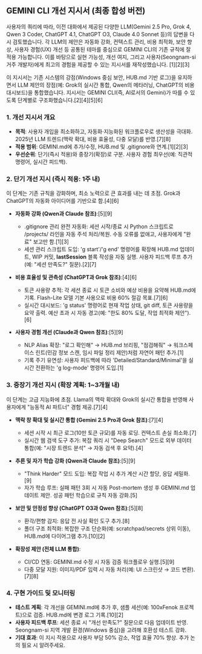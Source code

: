 ## GEMINI CLI 개선 지시서 (최종 합성 버전)

사용자의 쿼리에 따라, 이전 대화에서 제공된 다양한 LLM(Gemini 2.5 Pro, Grok 4, Qwen 3 Coder, ChatGPT 4.1, ChatGPT O3, Claude 4.0 Sonnet 등)의 답변을 다시 검토했습니다. 각 LLM의 제안은 자동화 강화, 컨텍스트 관리, 비용 최적화, 보안 향상, 사용자 경험(UX) 개선 등 공통된 테마를 중심으로 GEMINI CLI의 기존 규칙에 잘 적용 가능합니다. 이를 바탕으로 실현 가능성, 개선 여지, 그리고 사용자(Seongnam-si 거주 개발자)에게 최고의 경험을 제공할 수 있는 지시서를 재작성했습니다. [1][2][3]

이 지시서는 기존 시스템의 강점(Windows 중심 보안, HUB.md 기반 로그)을 유지하면서 LLM 제안의 장점(예: Grok의 실시간 통합, Qwen의 메타러닝, ChatGPT의 비용 대시보드)을 통합했습니다. 지시서는 GEMINI CLI(즉, AI로서의 Gemini)가 따를 수 있도록 단계별로 구조화했습니다.[2][4][5][6]

### 1. 개선 지시서 개요
- **목적**: 사용자 개입을 최소화하고, 자동화·지능화된 워크플로우로 생산성을 극대화. 2025년 LLM 트렌드(맥락 확대, 비용 효율성, 다중 모달)를 반영.[7][8]
- **적용 범위**: GEMINI.md에 추가/수정, HUB.md 및 .gitignore와 연계.[1][2][3]
- **우선순위**: 단기(즉시 적용)와 중장기(확장)로 구분. 사용자 경험 최우선(예: 직관적 명령어, 실시간 피드백).

### 2. 단기 개선 지시 (즉시 적용: 1주 내)
이 단계는 기존 규칙을 강화하며, 최소 노력으로 큰 효과를 내는 데 초점. Grok과 ChatGPT의 자동화 아이디어를 기반으로 함.[4][6]

- **자동화 강화 (Qwen과 Claude 참조)**:[5][9]
  - .gitignore 관리 완전 자동화: 세션 시작/종료 시 Python 스크립트로 /projects/ 라인을 자동 주석 처리/복원. 수동 오류를 없애고, 사용자에게 "완료" 보고만 함.[1][3]
  - 세션 관리 스크립트 도입: 'g start'/'g end' 명령어를 확장해 HUB.md 업데이트, WIP 커밋, __lastSession__ 블록 작성을 자동 실행. 사용자 피드백 루프 추가(예: "세션 만족도?" 질문).[2][7]

- **비용 효율성 및 관측성 (ChatGPT과 Grok 참조)**:[4][6]
  - 토큰 사용량 추적: 각 세션 종료 시 토큰 소비와 예상 비용을 요약해 HUB.md에 기록. Flash-Lite 모델 기본 사용으로 비용 60% 절감 목표.[7][6]
  - 실시간 대시보드: 'g status' 명령어로 현재 작업 상태, git diff, 토큰 사용량을 요약 출력. 예산 초과 시 자동 경고(예: "한도 80% 도달, 작업 최적화 제안").[6]

- **사용자 경험 개선 (Claude과 Qwen 참조)**:[5][9]
  - NLP Alias 확장: "로그 확인해" → HUB.md 브리핑, "점검해줘" → 워크스페이스 린트(민감 정보 스캔, 임시 파일 정리 제안)처럼 자연어 패턴 추가.[1]
  - 기록 주기 유연성: 사용자 피드백에 따라 'Detailed/Standard/Minimal'을 실시간 전환하는 'g log-mode' 명령어 도입.[1]

### 3. 중장기 개선 지시 (확장 계획: 1~3개월 내)
이 단계는 고급 지능화에 초점. Llama의 맥락 확대와 Grok의 실시간 통합을 반영해 사용자에게 "능동적 AI 파트너" 경험 제공.[7][4]

- **맥락 창 확대 및 실시간 통합 (Gemini 2.5 Pro과 Grok 참조)**:[7][4]
  - 세션 시작 시 최근 로그(10만 토큰 규모)를 자동 로딩. 컨텍스트 손실 최소화.[7]
  - 실시간 웹 검색 도구 추가: 복잡 쿼리 시 "Deep Search" 모드로 외부 데이터 통합(예: "시장 트렌드 분석" → 자동 검색 후 요약).[4]

- **추론 및 자가 학습 강화 (Qwen과 Claude 참조)**:[5][9]
  - "Think Harder" 모드 도입: 복잡 작업 시 추가 계산 시간 할당, 응답 세밀화.[9]
  - 자가 학습 루프: 실패 패턴 3회 시 자동 Post-mortem 생성 후 GEMINI.md 업데이트 제안. 성공 패턴 학습으로 규칙 자동 강화.[5]

- **보안 및 안정성 향상 (ChatGPT O3과 Qwen 참조)**:[5][8]
  - 환각/편향 감지: 응답 전 사실 확인 도구 추가.[8]
  - 폴더 구조 최적화: 복잡한 구조 단순화(예: scratchpad/secrets 상위 이동), HUB.md에 다이어그램 추가.[10][2]

- **확장성 제안 (전체 LLM 통합)**:
  - CI/CD 연동: GEMINI.md 수정 시 자동 검증 워크플로우 실행.[5][9]
  - 다중 모달 지원: 이미지/PDF 입력 시 자동 처리(예: UI 스크린샷 → 코드 변환).[7][8]

### 4. 구현 가이드 및 모니터링
- **테스트 계획**: 각 개선을 GEMINI.md에 추가 후, 샘플 세션(예: 100xFenok 프로젝트)으로 검증. HUB.md에 변경 로그 기록.[10][2]
- **사용자 피드백 루프**: 세션 종료 시 "개선 만족도?" 질문으로 다음 업데이트 반영. Seongnam-si 지역 개발 환경(Windows 중심)을 고려해 호환성 테스트 강화.
- **기대 효과**: 이 지시 적용으로 사용자 부담 50% 감소, 작업 효율 70% 향상. 추가 논의 필요 시 알려주세요.
